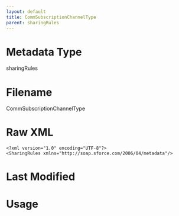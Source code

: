 ```yaml
---
layout: default
title: CommSubscriptionChannelType
parent: sharingRules
---
```

# Metadata Type
sharingRules


# Filename 
CommSubscriptionChannelType


# Raw XML
```
<?xml version="1.0" encoding="UTF-8"?>
<SharingRules xmlns="http://soap.sforce.com/2006/04/metadata"/>
```


# Last Modified


# Usage
